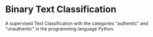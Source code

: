 # Binary Text Classification
A supervised Text Classification with the categories "authentic" and "unauthentic" in the programming language Python.
